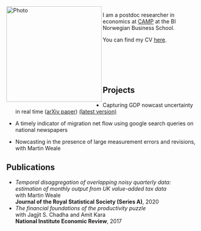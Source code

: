 <img align="left" width="250" alt="Photo" src="https://user-images.githubusercontent.com/89748060/136673521-2d338f5d-c27a-48a3-9402-3e892ec9658d.png">

I am a postdoc researcher in economics at [CAMP](https://www.bi.edu/research/research-centres/centre-of-applied-macroeconomics-and-commodity-prices/) at the BI Norwegian Business School.
<br />

You can find my CV [here](https://github.com/paullabonne/paullabonne.github.io/files/7316422/CV.pdf).

<br /><br /><br /><br />

## Projects

- Capturing GDP nowcast uncertainty in real time ([arXiv paper](https://arxiv.org/abs/2012.02601)) [(latest version)](https://github.com/paullabonne/paullabonne.github.io/files/7329027/Labonne.2021.pdf)

- A timely indicator of migration net flow using google search queries on national newspapers
- Nowcasting in the presence of large measurement errors and revisions, with Martin Weale

## Publications

- *Temporal disaggregation of overlapping noisy quarterly data: estimation of monthly output from UK value-added tax data*<br/>
with Martin Weale<br/>
**Journal of the Royal Statistical Society (Series A)**, 2020
- *The financial foundations of the productivity puzzle*<br/>
with Jagjit S. Chadha and Amit Kara<br/>
**National Institute Economic Review**, 2017
